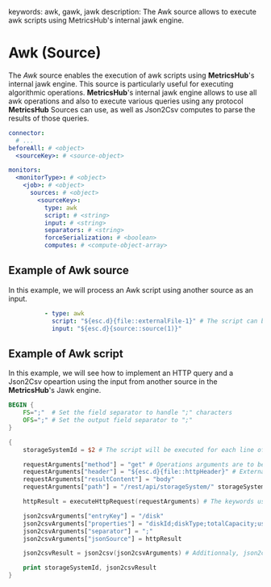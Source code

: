 keywords: awk, gawk, jawk
description: The Awk source allows to execute awk scripts using MetricsHub's internal jawk engine.

# Awk (Source)

The *Awk* source enables the execution of awk scripts using **MetricsHub**'s internal jawk engine. This source is particularly useful for executing algorithmic operations. **MetricsHub**'s internal jawk engine allows to use all awk operations and also to execute various queries using any protocol **MetricsHub** Sources can use, as well as Json2Csv computes to parse the results of those queries.

```yaml
connector:
  # ...
beforeAll: # <object>
  <sourceKey>: # <source-object>

monitors:
  <monitorType>: # <object>
    <job>: # <object>
      sources: # <object>
        <sourceKey>:
          type: awk
		  script: # <string>
		  input: # <string>
		  separators: # <string>
          forceSerialization: # <boolean>
          computes: # <compute-object-array>
```

## Example of Awk source

In this example, we will process an Awk script using another source as an input.

```yaml
          - type: awk
            script: "${esc.d}{file::externalFile-1}" # The script can be either an external file or directly in the connector.
			input: "${esc.d}{source::source(1)}"
```

## Example of Awk script

In this example, we will see how to implement an HTTP query and a Json2Csv opeartion using the input from another source in the **MetricsHub**'s Jawk engine.

```awk
BEGIN {
    FS=";"  # Set the field separator to handle ";" characters
    OFS=";" # Set the output field separator to ";"
}

{
    storageSystemId = $2 # The script will be executed for each line of the input source, and in this case will use the second column from these lines as the storageSystemId.

    requestArguments["method"] = "get" # Operations arguments are to be put in a map. The arguments are the same as in the equivalent sources.
    requestArguments["header"] = "${esc.d}{file::httpHeader}" # External files can be used just like in a connector, even if the awk script is in an external file itself.
    requestArguments["resultContent"] = "body"
    requestArguments["path"] = "/rest/api/storageSystem/" storageSystemId "/disks"

    httpResult = executeHttpRequest(requestArguments) # The keywords used to execute protocol queries are "executeHttpRequest", "executeIpmiReqest", "executeSnmpGet", "executeSnmpTable", "executeWbemRequest" and "executeWmiRequest".

	json2csvArguments["entryKey"] = "/disk"
	json2csvArguments["properties"] = "diskId;diskType;totalCapacity;usedCapacity"
	json2csvArguments["separator"] = ";"
	json2csvArguments["jsonSource"] = httpResult

	json2csvResult = json2csv(json2csvArguments) # Additionnaly, json2csv operations can be executed to easily parse queries results.

	print storageSystemId, json2csvResult
}
```